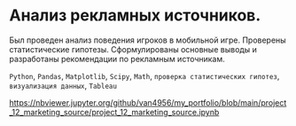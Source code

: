 # Анализ рекламных источников.

Был проведен анализ поведения игроков в мобильной игре. Проверены статистические гипотезы. Сформулированы основные выводы и разработаны рекомендации по рекламным источникам.

`Python`, `Pandas`, `Matplotlib`, `Scipy`, `Math`, `проверка статистических гипотез`, `визуализация данных`, `Tableau`  
  
  
https://nbviewer.jupyter.org/github/van4956/my_portfolio/blob/main/project_12_marketing_source/project_12_marketing_source.ipynb  
